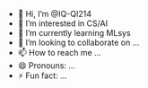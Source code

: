 - 👋 Hi, I’m @IQ-QI214
- 👀 I’m interested in CS/AI
- 🌱 I’m currently learning MLsys
- 💞️ I’m looking to collaborate on ...
- 📫 How to reach me ...
- 😄 Pronouns: ...
- ⚡ Fun fact: ...

<!---
IQ-QI214/IQ-QI214 is a ✨ special ✨ repository because its `README.md` (this file) appears on your GitHub profile.
You can click the Preview link to take a look at your changes.
--->

